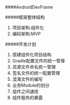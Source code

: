 ####AndroidDevFrame

#####框架整体结构
 1. 项目架构:组件化
 2. 编码架构:MVP
 
#####开发计划
 1. 搭建组件化项目结构
 2. Gradle配置文件的统一管理
 3. 资源文件命名统一管理
 4. 签名文件的统一配置管理
 5. 混淆文件的编写
 6. 业务Module的划分
 7. 组件之间通信
 8. 组件服务的暴露
 